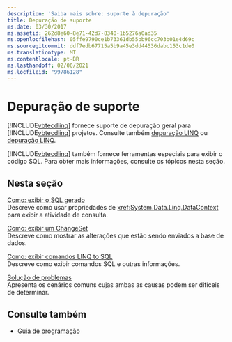 ```yaml
---
description: 'Saiba mais sobre: suporte à depuração'
title: Depuração de suporte
ms.date: 03/30/2017
ms.assetid: 262d8e60-8e71-42d7-8340-1b5276a0ad35
ms.openlocfilehash: 05ffe9790ce1b73361db55bb96cc703b01e4d69c
ms.sourcegitcommit: ddf7edb67715a5b9a45e3dd44536dabc153c1de0
ms.translationtype: MT
ms.contentlocale: pt-BR
ms.lasthandoff: 02/06/2021
ms.locfileid: "99786128"
---
```

# <a name="debugging-support"></a>Depuração de suporte

[!INCLUDE[vbtecdlinq](../../../../../../includes/vbtecdlinq-md.md)] fornece suporte de depuração geral para [!INCLUDE[vbtecdlinq](../../../../../../includes/vbtecdlinq-md.md)] projetos.  Consulte também [depuração LINQ](/visualstudio/debugger/debugging-linq) ou [depuração LINQ](/visualstudio/debugger/debugging-linq).  
  
 [!INCLUDE[vbtecdlinq](../../../../../../includes/vbtecdlinq-md.md)] também fornece ferramentas especiais para exibir o código SQL. Para obter mais informações, consulte os tópicos nesta seção.  
  
## <a name="in-this-section"></a>Nesta seção  

 [Como: exibir o SQL gerado](how-to-display-generated-sql.md)  
 Descreve como usar propriedades de <xref:System.Data.Linq.DataContext> para exibir a atividade de consulta.  
  
 [Como: exibir um ChangeSet](how-to-display-a-changeset.md)  
 Descreve como mostrar as alterações que estão sendo enviados a base de dados.  
  
 [Como: exibir comandos LINQ to SQL](how-to-display-linq-to-sql-commands.md)  
 Descreve como exibir comandos SQL e outras informações.  
  
 [Solução de problemas](troubleshooting.md)  
 Apresenta os cenários comuns cujas ambas as causas podem ser difíceis de determinar.  
  
## <a name="see-also"></a>Consulte também

- [Guia de programação](programming-guide.md)
